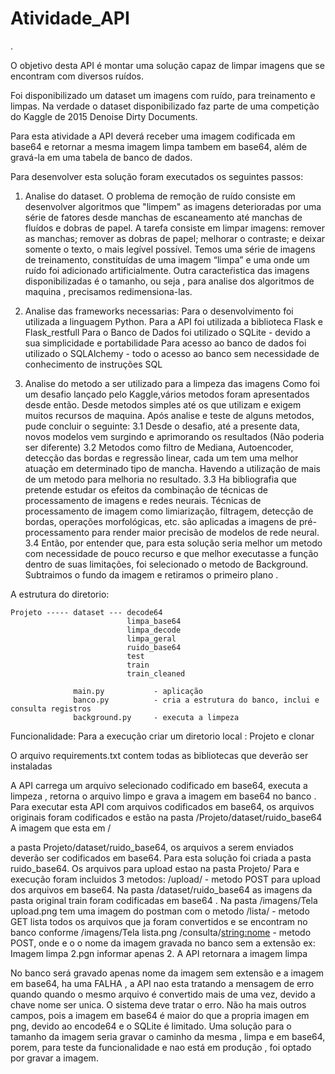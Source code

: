 # Atividade_API
.


O objetivo desta API é montar uma solução capaz de limpar imagens que se encontram com diversos ruídos.

Foi disponibilizado um dataset um imagens com ruído, para treinamento e limpas. Na verdade o dataset disponibilizado faz parte de uma competição do Kaggle de 2015 Denoise Dirty Documents.

Para esta atividade a API deverá receber uma imagem codificada em base64 e retornar a mesma imagem limpa tambem em base64, além de gravá-la em uma tabela de banco de dados.

Para desenvolver esta solução foram executados os seguintes passos:

1. Analise do dataset.
    O problema de remoção de ruído consiste em desenvolver algoritmos que "limpem" as imagens deterioradas por uma série de fatores desde manchas de escaneamento até manchas de fluídos e dobras de papel. A tarefa consiste em limpar imagens: remover as manchas; remover as dobras de papel; melhorar o contraste; e deixar somente o texto, o mais legível possível. Temos uma série de imagens de treinamento, constituídas de uma imagem “limpa” e uma onde um ruído foi adicionado artificialmente. 
    Outra caracteŕistica das imagens disponibilizadas é o tamanho, ou seja , para analise dos algoritmos de maquina , precisamos redimensiona-las.
    
2. Analise das frameworks necessarias:
    Para o desenvolvimento foi utilizada a linguagem Python.
    Para a API foi utilizada a biblioteca Flask e Flask_restfull
    Para o Banco de Dados foi utilizado o SQLite - devido a sua simplicidade e portabilidade
    Para acesso ao banco de dados foi utilizado o SQLAlchemy - todo o acesso ao banco sem necessidade de conhecimento de instruções SQL
    
3. Analise do metodo a ser utilizado para a limpeza das imagens
  Como foi um desafio lançado pelo Kaggle,vários metodos foram apresentados desde então. Desde metodos simples até os que utilizam e exigem muitos recursos de         maquina. Após analise e teste de alguns metodos, pude concluir o seguinte:
    3.1 Desde o desafio, até a presente data, novos modelos vem surgindo e aprimorando os resultados (Não poderia ser diferente)
    3.2 Metodos como filtro de Mediana, Autoencoder, detecção das bordas e regressão linear, cada um tem uma melhor atuação em determinado tipo de mancha. Havendo         a utilização de mais de um metodo para melhoria no resultado.
    3.3 Ha bibliografia que pretende estudar os efeitos da combinação de técnicas de processamento de imagens e redes neurais. Técnicas de processamento de imagem         como limiarização, filtragem, detecção de bordas, operações morfológicas, etc. são aplicadas a imagens de pré-processamento para render maior precisão             de modelos de rede neural.
    3.4 Então, por entender que, para esta solução seria melhor um metodo com necessidade de pouco recurso e que melhor executasse a função dentro de suas                 limitações, foi selecionado o metodo de Background. Subtraimos o fundo da imagem e retiramos o primeiro plano .
    

A estrutura do diretorio:

    Projeto ----- dataset --- decode64
                              limpa_base64
                              limpa_decode
                              limpa_geral
                              ruido_base64
                              test
                              train
                              train_cleaned
                              
                  main.py           - aplicação
                  banco.py          - cria a estrutura do banco, inclui e consulta registros
                  background.py     - executa a limpeza 
                  
Funcionalidade:
Para a execução criar um diretorio local : Projeto e clonar

O arquivo requirements.txt contem todas as bibliotecas que deverão ser instaladas

A API carrega um arquivo selecionado codificado em base64, executa a limpeza , retorna o arquivo limpo e grava a imagem em base64 no banco .
Para executar esta API com arquivos codificados em base64, os arquivos originais foram codificados e estão na pasta /Projeto/dataset/ruido_base64
A imagem que esta em /

a pasta Projeto/dataset/ruido_base64, os arquivos a serem enviados deverão ser codificados em base64. Para esta solução foi criada a pasta ruido_base64.
Os arquivos para upload estao na pasta Projeto/
Para e execução foram incluidos 3 metodos:
        /upload/    - metodo POST para upload dos arquivos em base64. Na pasta /dataset/ruido_base64 as imagens da pasta original train foram codificadas em                                base64 . Na pasta /imagens/Tela upload.png tem uma imagem do postman com o metodo
        /lista/      - metodo GET lista todos os arquivos que ja foram convertidos e se encontram no banco conforme /imagens/Tela lista.png
        /consulta/<string:nome>  - metodo POST, onde e o o nome da imagem gravada no banco sem a extensão ex: Imagem limpa    2.pgn informar apenas 2. A API                                            retornara a imagem limpa   
        
No banco será gravado apenas nome da imagem sem extensão e a imagem em base64, ha uma FALHA , a API nao esta tratando a mensagem de erro quando quando o mesmo arquivo é convertido mais de uma vez, devido a chave nome ser unica. O sistema deve tratar o erro. Não ha mais outros campos, pois a imagem em base64 é maior do que a propria imagen em png, devido ao encode64 e o SQLite é limitado. Uma solução para o tamanho da imagem seria gravar o caminho da mesma , limpa e em base64, porem, para teste da funcionalidade e nao está em produção , foi optado por gravar a imagem.
                  
    
